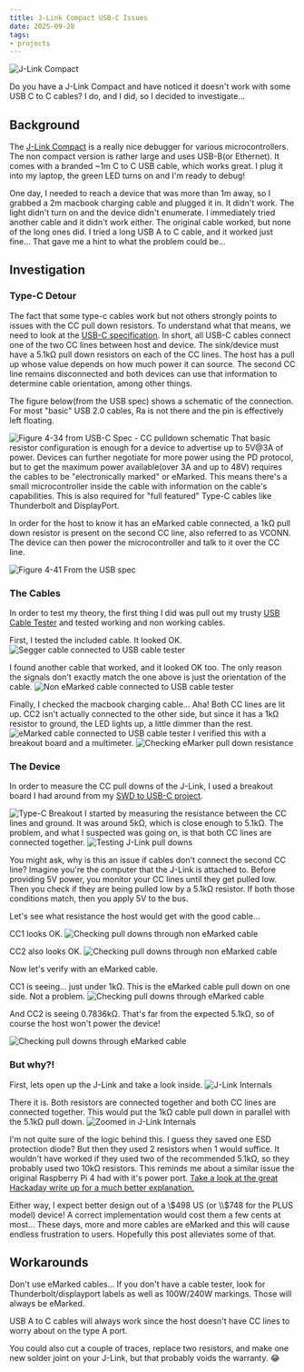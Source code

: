 ```yaml
---
title: J-Link Compact USB-C Issues
date: 2025-09-28
tags:
- projects
---
```


![J-Link Compact](/images/jlink/J-Link%20Compact%20USB-C%20Issues_1.jpg)

Do you have a J-Link Compact and have noticed it doesn't work with some USB C to C cables? I do, and I did, so I decided to investigate...
## Background
The [J-Link Compact](https://www.segger.com/products/debug-probes/j-link/models/j-link-plus/) is a really nice debugger for various microcontrollers. The non compact version is rather large and uses USB-B(or Ethernet). It comes with a branded ~1m C to C USB cable, which works great. I plug it into my laptop, the green LED turns on and I'm ready to debug!

One day, I needed to reach a device that was more than 1m away, so I grabbed a 2m macbook charging cable and plugged it in. It didn't work. The light didn't turn on and the device didn't enumerate. I immediately tried another cable and it didn't work either. The original cable worked, but none of the long ones did. I tried a long USB A to C cable, and it worked just fine... That gave me a hint to what the problem could be...
## Investigation
### Type-C Detour
The fact that some type-c cables work but not others strongly points to issues with the CC pull down resistors. To understand what that means, we need to look at the [USB-C specification](https://www.usb.org/sites/default/files/USB%20Type-C%20Spec%20R2.0%20-%20August%202019.pdf). In short, all USB-C cables connect one of the two CC lines between host and device. The sink/device must have a 5.1kΩ pull down resistors on each of the CC lines. The host has a pull up whose value depends on how much power it can source. The second CC line remains disconnected and both devices can use that information to determine cable orientation, among other things.

The figure below(from the USB spec) shows a schematic of the connection. For most "basic" USB 2.0 cables, Ra is not there and the pin is effectively left floating.

![Figure 4-34 from USB-C Spec - CC pulldown schematic](/images/jlink/J-Link%20Compact%20USB-C%20Issues_2.png)
That basic resistor configuration is enough for a device to advertise up to 5V@3A of power. Devices can further negotiate for more power using the PD protocol, but to get the maximum power available(over 3A and up to 48V) requires the cables to be "electronically marked" or eMarked. This means there's a small microcontroller inside the cable with information on the cable's capabilities. This is also required for "full featured" Type-C cables like Thunderbolt and DisplayPort.

In order for the host to know it has an eMarked cable connected, a 1kΩ pull down resistor is present on the second CC line, also referred to as VCONN. The device can then power the microcontroller and talk to it over the CC line.

![Figure 4-41 From the USB spec](/images/jlink/J-Link%20Compact%20USB-C%20Issues_3.png)
### The Cables 
In order to test my theory, the first thing I did was pull out my trusty [USB Cable Tester](https://alvarop.com/2023/07/usb-cable-tester/) and tested working and non working cables.

First, I tested the included cable. It looked OK.
![Segger cable connected to USB cable tester](/images/jlink/J-Link%20Compact%20USB-C%20Issues_4.jpg)

I found another cable that worked, and it looked OK too. The only reason the signals don't exactly match the one above is just the orientation of the cable.
![Non eMarked cable connected to USB cable tester](/images/jlink/J-Link%20Compact%20USB-C%20Issues_5.jpg)

Finally, I checked the macbook charging cable... Aha! Both CC lines are lit up. CC2 isn't actually connected to the other side, but since it has a 1kΩ resistor to ground, the LED lights up, a little dimmer than the rest.
![eMarked cable connected to USB cable tester](/images/jlink/J-Link%20Compact%20USB-C%20Issues_6.jpg)
I verified this with a breakout board and a multimeter.
![Checking eMarker pull down resistance](/images/jlink/J-Link%20Compact%20USB-C%20Issues_7.jpg)
### The Device
In order to measure the CC pull downs of the J-Link, I used a breakout board I had around from my [SWD to USB-C project](https://alvarop.com/2025/03/swd-to-usbc/). 

![Type-C Breakout](/images/jlink/J-Link%20Compact%20USB-C%20Issues_8.jpg)
I started by measuring the resistance between the CC lines and ground. It was around 5kΩ, which is close enough to 5.1kΩ. The problem, and what I suspected was going on, is that both CC lines are connected together.
![Testing J-Link pull downs](/images/jlink/J-Link%20Compact%20USB-C%20Issues_9.jpg)

You might ask, why is this an issue if cables don't connect the second CC line? Imagine you're the computer that the J-Link is attached to. Before providing 5V power, you monitor your CC lines until they get pulled low. Then you check if they are being pulled low by a 5.1kΩ resistor. If both those conditions match, then you apply 5V to the bus.

Let's see what resistance the host would get with the good cable...

CC1 looks OK.
![Checking pull downs through non eMarked cable](/images/jlink/J-Link%20Compact%20USB-C%20Issues_10.jpg)

CC2 also looks OK.
![Checking pull downs through non eMarked cable](/images/jlink/J-Link%20Compact%20USB-C%20Issues_11.jpg)

Now let's verify with an eMarked cable.

CC1 is seeing... just under 1kΩ. This is the eMarked cable pull down on one side. Not a problem.
![Checking pull downs through eMarked cable](/images/jlink/J-Link%20Compact%20USB-C%20Issues_12.jpg)

And CC2 is seeing 0.7836kΩ. That's far from the expected 5.1kΩ, so of course the host won't power the device!

![Checking pull downs through eMarked cable](/images/jlink/J-Link%20Compact%20USB-C%20Issues_13.jpg)

### But why?!

First, lets open up the J-Link and take a look inside.
![J-Link Internals](/images/jlink/J-Link%20Compact%20USB-C%20Issues_14.jpg)

There it is. Both resistors are connected together and both CC lines are connected together. This would put the 1kΩ cable pull down in parallel with the 5.1kΩ pull down.
![Zoomed in J-Link Internals](/images/jlink/J-Link%20Compact%20USB-C%20Issues_15.jpg)

I'm not quite sure of the logic behind this. I guess they saved one ESD protection diode? But then they used 2 resistors when 1 would suffice. It wouldn't have worked if they used two of the recommended 5.1kΩ, so they probably used two 10kΩ resistors. This reminds me about a similar issue the original Raspberry Pi 4 had with it's power port. [Take a look at the great Hackaday write up for a much better explanation.](https://hackaday.com/2019/07/16/exploring-the-raspberry-pi-4-usb-c-issue-in-depth/)

Either way, I expect better design out of a \\$498 US (or \\$748 for the PLUS model) device! A correct implementation would cost them a few cents at most... These days, more and more cables are eMarked and this will cause endless frustration to users. Hopefully this post alleviates some of that.

## Workarounds
Don't use eMarked cables... If you don't have a cable tester, look for Thunderbolt/displayport labels as well as 100W/240W markings. Those will always be eMarked.

USB A to C cables will always work since the host doesn't have CC lines to worry about on the type A port.

You could also cut a couple of traces, replace two resistors, and make one new solder joint on your J-Link, but that probably voids the warranty. 😂

